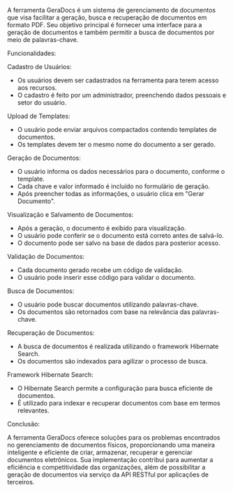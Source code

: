 A ferramenta GeraDocs é um sistema de gerenciamento de documentos que visa facilitar a geração, busca e recuperação de documentos em formato PDF. Seu objetivo principal é fornecer uma interface para a geração de documentos e também permitir a busca de documentos por meio de palavras-chave.

Funcionalidades:

Cadastro de Usuários:
  * Os usuários devem ser cadastrados na ferramenta para terem acesso aos recursos.
  * O cadastro é feito por um administrador, preenchendo dados pessoais e setor do usuário.
    
Upload de Templates:
  * O usuário pode enviar arquivos compactados contendo templates de documentos.
  * Os templates devem ter o mesmo nome do documento a ser gerado.

Geração de Documentos:
  * O usuário informa os dados necessários para o documento, conforme o template.
  * Cada chave e valor informado é incluído no formulário de geração.
  * Após preencher todas as informações, o usuário clica em "Gerar Documento".

Visualização e Salvamento de Documentos:
  * Após a geração, o documento é exibido para visualização.
  * O usuário pode conferir se o documento está correto antes de salvá-lo.
  * O documento pode ser salvo na base de dados para posterior acesso.

Validação de Documentos:
  * Cada documento gerado recebe um código de validação.
  * O usuário pode inserir esse código para validar o documento.

Busca de Documentos:
  * O usuário pode buscar documentos utilizando palavras-chave.
  * Os documentos são retornados com base na relevância das palavras-chave.

Recuperação de Documentos:
  * A busca de documentos é realizada utilizando o framework Hibernate Search.
  * Os documentos são indexados para agilizar o processo de busca.

Framework Hibernate Search:
  * O Hibernate Search permite a configuração para busca eficiente de documentos.
  * É utilizado para indexar e recuperar documentos com base em termos relevantes.

Conclusão:

A ferramenta GeraDocs oferece soluções para os problemas encontrados no gerenciamento de documentos físicos, proporcionando uma maneira inteligente e eficiente de criar, armazenar, recuperar e gerenciar documentos eletrônicos. Sua implementação contribui para aumentar a eficiência e competitividade das organizações, além de possibilitar a geração de documentos via serviço da API RESTful por aplicações de terceiros.

